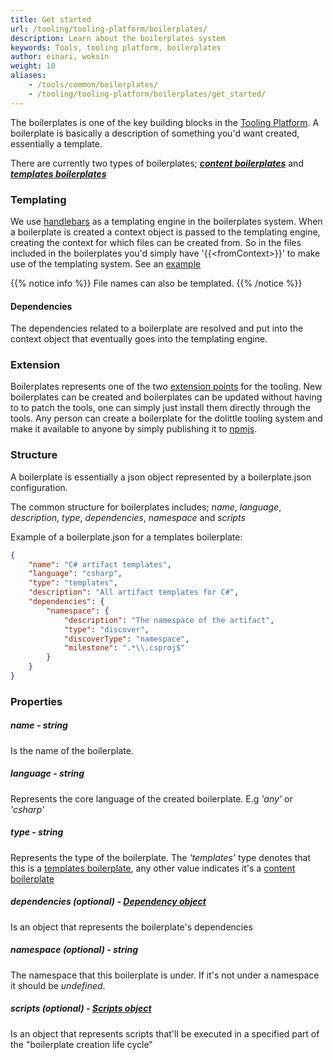 ```yaml
---
title: Get started
url: /tooling/tooling-platform/boilerplates/
description: Learn about the boilerplates system
keywords: Tools, tooling platform, boilerplates
author: einari, woksin
weight: 10
aliases:
    - /tools/common/boilerplates/
    - /tooling/tooling-platform/boilerplates/get_started/
---
```


The boilerplates is one of the key building blocks in the [Tooling Platform](../). A boilerplate is basically a description of something you'd want created, essentially a template.

There are currently two types of boilerplates; [***content boilerplates***](./content_boilerplates) and [***templates boilerplates***](./templates_boilerplates)

### Templating
We use [handlebars](https://handlebarsjs.com/) as a templating engine in the boilerplates system. When a boilerplate is created a context object is passed to the templating engine, creating the context for which files can be created from.
So in the files included in the boilerplates you'd simply have '{{\<fromContext\>}}' to make use of the templating system. See an [example](https://github.com/dolittle-runtime/DotNET.SDK/tree/master/Boilerplates/Artifacts/Templates/CommandHandler)

{{% notice info %}}
File names can also be templated.
{{% /notice %}}

#### Dependencies
The dependencies related to a boilerplate are resolved and put into the context object that eventually goes into the templating engine.

### Extension
Boilerplates represents one of the two [extension points](./package) for the tooling. New boilerplates can be created and boilerplates can be updated without having to to patch the tools, one can simply just install them directly through the tools. 
Any person can create a boilerplate for the dolittle tooling system and make it available to anyone by simply publishing it to [npmjs](https://www.npmjs.com).

### Structure
A boilerplate is essentially a json object represented by a boilerplate.json configuration.

The common structure for boilerplates includes; *name*, *language*, *description*, *type*, *dependencies*, *namespace* and *scripts* 

Example of a boilerplate.json for a templates boilerplate:
```json
{
    "name": "C# artifact templates",
    "language": "csharp",
    "type": "templates",
    "description": "All artifact templates for C#",
    "dependencies": {
        "namespace": {
            "description": "The namespace of the artifact",
            "type": "discover",
            "discoverType": "namespace",
            "milestone": ".*\\.csproj$" 
        }
    }
}
```

### Properties

##### name - string
Is the name of the boilerplate.

##### language - string 
Represents the core language of the created boilerplate. E.g *'any'* or *'csharp'* 

##### type - string 
Represents the type of the boilerplate. The *'templates'* type denotes that this is a [templates boilerplate](./templates_boilerplates), any other value indicates it's a [content boilerplate](./content_boilerplates)

##### dependencies (optional) - [Dependency object](../dependencies) 
Is an object that represents the boilerplate's dependencies

##### namespace (optional) - string
The namespace that this boilerplate is under. If it's not under a namespace it should be *undefined*.

##### scripts (optional) - [Scripts object](./scripts)
Is an object that represents scripts that'll be executed in a specified part of the "boilerplate creation life cycle" 
